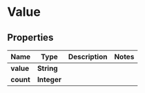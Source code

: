 
# Value

## Properties
Name | Type | Description | Notes
------------ | ------------- | ------------- | -------------
**value** | **String** |  | 
**count** | **Integer** |  | 



